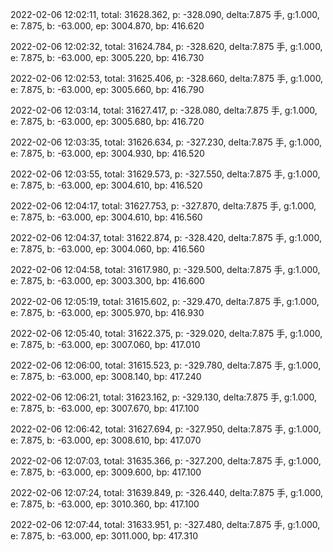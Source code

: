 2022-02-06 12:02:11, total: 31628.362, p: -328.090, delta:7.875 手, g:1.000, e: 7.875, b: -63.000, ep: 3004.870, bp: 416.620

2022-02-06 12:02:32, total: 31624.784, p: -328.620, delta:7.875 手, g:1.000, e: 7.875, b: -63.000, ep: 3005.220, bp: 416.730

2022-02-06 12:02:53, total: 31625.406, p: -328.660, delta:7.875 手, g:1.000, e: 7.875, b: -63.000, ep: 3005.660, bp: 416.790

2022-02-06 12:03:14, total: 31627.417, p: -328.080, delta:7.875 手, g:1.000, e: 7.875, b: -63.000, ep: 3005.680, bp: 416.720

2022-02-06 12:03:35, total: 31626.634, p: -327.230, delta:7.875 手, g:1.000, e: 7.875, b: -63.000, ep: 3004.930, bp: 416.520

2022-02-06 12:03:55, total: 31629.573, p: -327.550, delta:7.875 手, g:1.000, e: 7.875, b: -63.000, ep: 3004.610, bp: 416.520

2022-02-06 12:04:17, total: 31627.753, p: -327.870, delta:7.875 手, g:1.000, e: 7.875, b: -63.000, ep: 3004.610, bp: 416.560

2022-02-06 12:04:37, total: 31622.874, p: -328.420, delta:7.875 手, g:1.000, e: 7.875, b: -63.000, ep: 3004.060, bp: 416.560

2022-02-06 12:04:58, total: 31617.980, p: -329.500, delta:7.875 手, g:1.000, e: 7.875, b: -63.000, ep: 3003.300, bp: 416.600

2022-02-06 12:05:19, total: 31615.602, p: -329.470, delta:7.875 手, g:1.000, e: 7.875, b: -63.000, ep: 3005.970, bp: 416.930

2022-02-06 12:05:40, total: 31622.375, p: -329.020, delta:7.875 手, g:1.000, e: 7.875, b: -63.000, ep: 3007.060, bp: 417.010

2022-02-06 12:06:00, total: 31615.523, p: -329.780, delta:7.875 手, g:1.000, e: 7.875, b: -63.000, ep: 3008.140, bp: 417.240

2022-02-06 12:06:21, total: 31623.162, p: -329.130, delta:7.875 手, g:1.000, e: 7.875, b: -63.000, ep: 3007.670, bp: 417.100

2022-02-06 12:06:42, total: 31627.694, p: -327.950, delta:7.875 手, g:1.000, e: 7.875, b: -63.000, ep: 3008.610, bp: 417.070

2022-02-06 12:07:03, total: 31635.366, p: -327.200, delta:7.875 手, g:1.000, e: 7.875, b: -63.000, ep: 3009.600, bp: 417.100

2022-02-06 12:07:24, total: 31639.849, p: -326.440, delta:7.875 手, g:1.000, e: 7.875, b: -63.000, ep: 3010.360, bp: 417.100

2022-02-06 12:07:44, total: 31633.951, p: -327.480, delta:7.875 手, g:1.000, e: 7.875, b: -63.000, ep: 3011.000, bp: 417.310